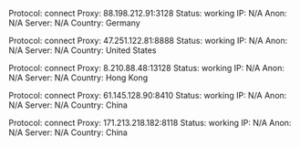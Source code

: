 Protocol: connect
Proxy: 88.198.212.91:3128
Status: working
IP: N/A
Anon: N/A
Server: N/A
Country: Germany

Protocol: connect
Proxy: 47.251.122.81:8888
Status: working
IP: N/A
Anon: N/A
Server: N/A
Country: United States

Protocol: connect
Proxy: 8.210.88.48:13128
Status: working
IP: N/A
Anon: N/A
Server: N/A
Country: Hong Kong

Protocol: connect
Proxy: 61.145.128.90:8410
Status: working
IP: N/A
Anon: N/A
Server: N/A
Country: China

Protocol: connect
Proxy: 171.213.218.182:8118
Status: working
IP: N/A
Anon: N/A
Server: N/A
Country: China

